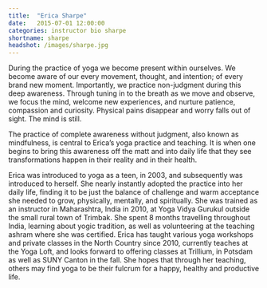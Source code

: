 ```yaml
---
title:  "Erica Sharpe"
date:   2015-07-01 12:00:00
categories: instructor bio sharpe
shortname: sharpe
headshot: /images/sharpe.jpg
---
```

During the practice of yoga we become present within ourselves. We become aware of our every movement, thought, and intention; of every brand new moment. Importantly, we practice non-judgment during this deep awareness. Through tuning in to the breath as we move and observe, we focus the mind, welcome new experiences, and nurture patience, compassion and curiosity. Physical pains disappear and worry falls out of sight. The mind is still.

The practice of complete awareness without judgment, also known as mindfulness, is central to Erica’s yoga practice and teaching. It is when one begins to bring this awareness off the matt and into daily life that they see transformations happen in their reality and in their health.

Erica was introduced to yoga as a teen, in 2003, and subsequently was introduced to herself. She nearly instantly adopted the practice into her daily life, finding it to be just the balance of challenge and warm acceptance she needed to grow, physically, mentally, and spiritually. She was trained as an instructor in Maharashtra, India in 2010, at Yoga Vidya Gurukul outside the small rural town of Trimbak. She spent 8 months travelling throughout India, learning about yogic tradition, as well as volunteering at the teaching ashram where she was certified. Erica has taught various yoga workshops and private classes in the North Country since 2010, currently teaches at the Yoga Loft, and looks forward to offering classes at Trillium, in Potsdam as well as SUNY Canton in the fall. She hopes that through her teaching, others may find yoga to be their fulcrum for a happy, healthy and productive life.